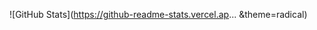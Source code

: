 <!--
As a result of the work experiences I had, I am someone who's skilled at both creative side as well as technical side. Hence I see that as an asset.

I've written and published a fictional book called 'Waiting in Bangalore' which you can buy on Amazon Kindle.

I do designing. From Illustrations, Logos, UI/UX of your website or app, magazine edits to anything related to design. So if you or your business needs a designer, text me.

I do video editing and videography. I started doing short films when I was in college for my interest in films. As a result, I got to learn a few things in that field. I've made short films, edited podcast videos, made promo videos for businesses, edited vlogs and also worked as an intern for few companies and clients. So if you need a guy for that, text me.

I develop too. I loved Coding when I discovered it's true potential during my college days. I feel, a lot of problems can be solved by programming them into applications and currently I'm doing the same. I'm working on an app called Caramel which is a social app. It's currently in beta testing phase and will be released soon. You can fill the form on my website and join the beta testing group.

Also on that note, here's a website that I made for myself from scratch. It's basic, since I didn't want to spend time on designing for now. Soon after I finish atleast a major portion of doing all my projects that I wanted to do, I'll be updating it soon.

www.belohith.com

Also, I'm working on a project which is a portal of apps for different platforms. Check it out! It is updated regularly.

www.oxappportal.com
-->

![GitHub Stats](https://github-readme-stats.vercel.ap... &theme=radical)
